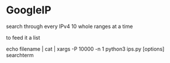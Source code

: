 # GoogleIP
search through every IPv4 10 whole ranges at a time

to feed it a list


echo filename | cat | xargs -P 10000 -n 1 python3 ips.py [options] searchterm
